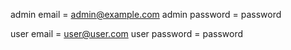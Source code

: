 admin email = admin@example.com
admin password = password

user email = user@user.com
user password = password